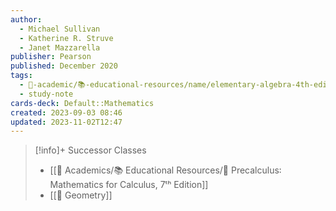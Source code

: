 ```yaml
---
author:
  - Michael Sullivan
  - Katherine R. Struve
  - Janet Mazzarella
publisher: Pearson
published: December 2020
tags:
  - 🔴-academic/📚-educational-resources/name/elementary-algebra-4th-edition
  - study-note
cards-deck: Default::Mathematics
created: 2023-09-03 08:46
updated: 2023-11-02T12:47
---
```


>[!info]+ Successor Classes
> - [[🔴 Academics/📚 Educational Resources/📕 Precalculus꞉ Mathematics for Calculus, 7ᵗʰ Edition]]
> - [[📕 Geometry]]



